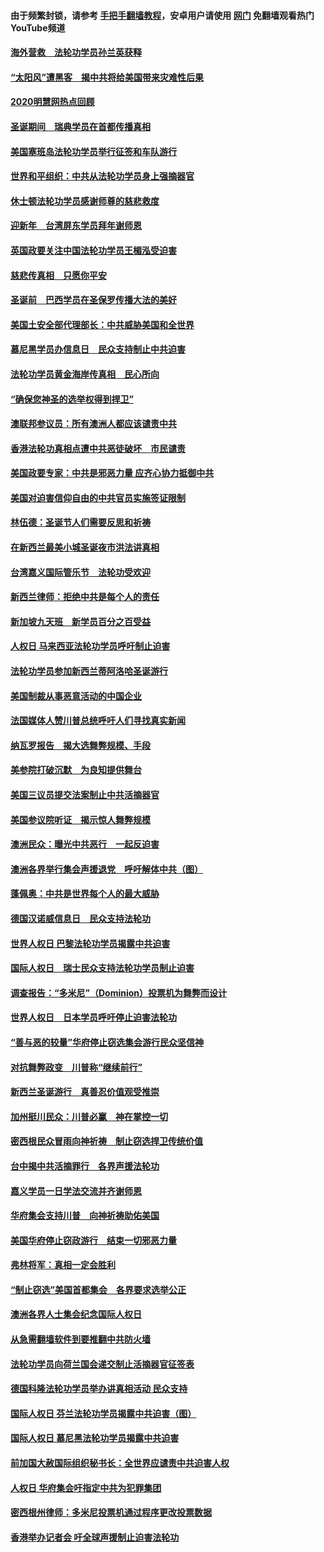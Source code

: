 #### 由于频繁封锁，请参考 [手把手翻墙教程](https://github.com/gfw-breaker/guides/wiki/)，安卓用户请使用 [网门](https://github.com/gfw-breaker/nogfw/blob/master/dl.md?t=01231901) 免翻墙观看热门YouTube频道 

#### [海外营救　法轮功学员孙兰英获释](../pages/91/417567.md?t=01231901) 

#### [“太阳风”遭黑客　揭中共将给美国带来灾难性后果](../pages/91/417484.md?t=01231901) 

#### [2020明慧网热点回顾](../pages/91/417483.md?t=01231901) 

#### [圣诞期间　瑞典学员在首都传播真相](../pages/91/417459.md?t=01231901) 

#### [美国塞班岛法轮功学员举行征签和车队游行](../pages/91/417092.md?t=01231901) 

#### [世界和平组织：中共从法轮功学员身上强摘器官](../pages/91/417099.md?t=01231901) 

#### [休士顿法轮功学员感谢师尊的慈悲救度](../pages/91/417052.md?t=01231901) 

#### [迎新年　台湾屏东学员拜年谢师恩](../pages/91/417051.md?t=01231901) 

#### [英国政要关注中国法轮功学员王楣泓受迫害](../pages/91/417020.md?t=01231901) 

#### [慈悲传真相　只愿你平安](../pages/91/416997.md?t=01231901) 

#### [圣诞前　巴西学员在圣保罗传播大法的美好](../pages/91/416988.md?t=01231901) 

#### [美国土安全部代理部长：中共威胁美国和全世界](../pages/91/417004.md?t=01231901) 

#### [慕尼黑学员办信息日　民众支持制止中共迫害](../pages/91/417002.md?t=01231901) 

#### [法轮功学员黄金海岸传真相　民心所向](../pages/91/417003.md?t=01231901) 

#### [“确保您神圣的选举权得到捍卫”](../pages/91/416954.md?t=01231901) 

#### [澳联邦参议员：所有澳洲人都应该谴责中共](../pages/91/416927.md?t=01231901) 

#### [香港法轮功真相点遭中共恶徒破坏　市民谴责](../pages/91/416873.md?t=01231901) 

#### [美国政要专家：中共是邪恶力量 应齐心协力抵御中共](../pages/91/416886.md?t=01231901) 

#### [美国对迫害信仰自由的中共官员实施签证限制](../pages/91/416863.md?t=01231901) 

#### [林伍德：圣诞节人们需要反思和祈祷](../pages/91/416887.md?t=01231901) 

#### [在新西兰最美小城圣诞夜市洪法讲真相](../pages/91/416871.md?t=01231901) 

#### [台湾嘉义国际管乐节　法轮功受欢迎](../pages/91/416822.md?t=01231901) 

#### [新西兰律师：拒绝中共是每个人的责任](../pages/91/416815.md?t=01231901) 

#### [新加坡九天班　新学员百分之百受益](../pages/91/416779.md?t=01231901) 

#### [人权日 马来西亚法轮功学员呼吁制止迫害](../pages/91/416783.md?t=01231901) 

#### [法轮功学员参加新西兰蒂阿洛哈圣诞游行](../pages/91/416778.md?t=01231901) 

#### [美国制裁从事恶意活动的中国企业](../pages/91/416723.md?t=01231901) 

#### [法国媒体人赞川普总统呼吁人们寻找真实新闻](../pages/91/416745.md?t=01231901) 

#### [纳瓦罗报告　揭大选舞弊规模、手段](../pages/91/416680.md?t=01231901) 

#### [美参院打破沉默　为良知提供舞台](../pages/91/416654.md?t=01231901) 

#### [美国三议员提交法案制止中共活摘器官](../pages/91/416653.md?t=01231901) 

#### [美国参议院听证　揭示惊人舞弊规模](../pages/91/416652.md?t=01231901) 

#### [澳洲民众：曝光中共恶行　一起反迫害](../pages/91/416631.md?t=01231901) 

#### [澳洲各界举行集会声援退党　呼吁解体中共（图）](../pages/91/416630.md?t=01231901) 

#### [蓬佩奥：中共是世界每个人的最大威胁](../pages/91/416581.md?t=01231901) 

#### [德国汉诺威信息日　民众支持法轮功](../pages/91/416588.md?t=01231901) 

#### [世界人权日 巴黎法轮功学员揭露中共迫害](../pages/91/416586.md?t=01231901) 

#### [国际人权日　瑞士民众支持法轮功学员制止迫害](../pages/91/416587.md?t=01231901) 

#### [调查报告：“多米尼”（Dominion）投票机为舞弊而设计](../pages/91/416557.md?t=01231901) 

#### [世界人权日　日本学员呼吁停止迫害法轮功](../pages/91/416542.md?t=01231901) 

#### [“善与恶的较量”华府停止窃选集会游行民众坚信神](../pages/91/416507.md?t=01231901) 

#### [对抗舞弊政变　川普称“继续前行”](../pages/91/416488.md?t=01231901) 

#### [新西兰圣诞游行　真善忍价值观受推崇](../pages/91/416491.md?t=01231901) 

#### [加州挺川民众：川普必赢　神在掌控一切](../pages/91/416487.md?t=01231901) 

#### [密西根民众冒雨向神祈祷　制止窃选捍卫传统价值](../pages/91/416480.md?t=01231901) 

#### [台中揭中共活摘罪行　各界声援法轮功](../pages/91/416481.md?t=01231901) 

#### [嘉义学员一日学法交流并齐谢师恩](../pages/91/416482.md?t=01231901) 

#### [华府集会支持川普　向神祈祷助佑美国](../pages/91/416453.md?t=01231901) 

#### [美国华府停止窃政游行　结束一切邪恶力量](../pages/91/416455.md?t=01231901) 

#### [弗林将军：真相一定会胜利](../pages/91/416443.md?t=01231901) 

#### [“制止窃选”美国首都集会　各界要求选举公正](../pages/91/416454.md?t=01231901) 

#### [澳洲各界人士集会纪念国际人权日](../pages/91/416434.md?t=01231901) 

#### [从急需翻墙软件到要推翻中共防火墙](../pages/91/416396.md?t=01231901) 

#### [法轮功学员向荷兰国会递交制止活摘器官征签表](../pages/91/416440.md?t=01231901) 

#### [德国科隆法轮功学员举办讲真相活动 民众支持](../pages/91/416441.md?t=01231901) 

#### [国际人权日  芬兰法轮功学员揭露中共迫害（图）](../pages/91/416439.md?t=01231901) 

#### [国际人权日  慕尼黑法轮功学员揭露中共迫害](../pages/91/416438.md?t=01231901) 

#### [前加国大赦国际组织秘书长：全世界应谴责中共迫害人权](../pages/91/416437.md?t=01231901) 

#### [人权日 华府集会吁指定中共为犯罪集团](../pages/91/416390.md?t=01231901) 

#### [密西根州律师：多米尼投票机通过程序更改投票数据](../pages/91/416410.md?t=01231901) 

#### [香港举办记者会 吁全球声援制止迫害法轮功](../pages/91/416391.md?t=01231901) 


